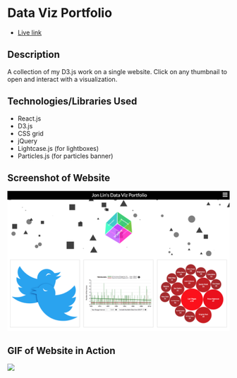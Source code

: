# Data Viz Portfolio
* [Live link][live-link]

## Description
A collection of my D3.js work on a single website. Click on any thumbnail to open and interact with a visualization.

## Technologies/Libraries Used
* React.js
* D3.js
* CSS grid
* jQuery
* Lightcase.js (for lightboxes)
* Particles.js (for particles banner)

[live-link]: https://jon-lin.github.io/DataVizPortfolio/

## Screenshot of Website

<img src="/lib/data-viz-portfolio-screenshot.png">

## GIF of Website in Action

<img src="/lib/data-viz-portfolio-action.gif">
